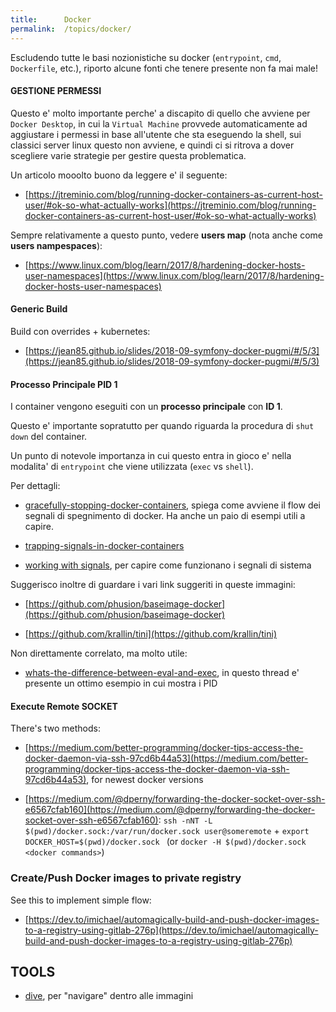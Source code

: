 ```yaml
---
title:      Docker
permalink:  /topics/docker/
---
```



Escludendo tutte le basi nozionistiche su docker (`entrypoint`, `cmd`, `Dockerfile`, etc.),
riporto alcune fonti che tenere presente non fa mai male!


#### GESTIONE PERMESSI

Questo e' molto importante perche' a discapito di quello che avviene per `Docker Desktop`, 
in cui la `Virtual Machine` provvede automaticamente ad aggiustare i permessi in base all'utente che sta eseguendo la shell,
sui classici server linux questo non avviene, e quindi ci si ritrova a dover scegliere varie strategie per gestire questa problematica.

Un articolo mooolto buono da leggere e' il seguente:

- [https://jtreminio.com/blog/running-docker-containers-as-current-host-user/#ok-so-what-actually-works](https://jtreminio.com/blog/running-docker-containers-as-current-host-user/#ok-so-what-actually-works)

Sempre relativamente a questo punto, vedere **users map** (nota anche come __users nampespaces__):

- [https://www.linux.com/blog/learn/2017/8/hardening-docker-hosts-user-namespaces](https://www.linux.com/blog/learn/2017/8/hardening-docker-hosts-user-namespaces)


#### Generic Build

Build con overrides + kubernetes:

- [https://jean85.github.io/slides/2018-09-symfony-docker-pugmi/#/5/3](https://jean85.github.io/slides/2018-09-symfony-docker-pugmi/#/5/3)


#### Processo Principale PID 1

I container vengono eseguiti con un **processo principale** con **ID 1**.

Questo e' importante sopratutto per quando riguarda la procedura di `shut down` del container.

Un punto di notevole importanza in cui questo entra in gioco e' nella modalita' di `entrypoint` che viene utilizzata
(`exec` vs `shell`).

Per dettagli:

- [gracefully-stopping-docker-containers](https://www.ctl.io/developers/blog/post/gracefully-stopping-docker-containers/), 
spiega come avviene il flow dei segnali di spegnimento di docker. Ha anche un paio di esempi utili a capire.

- [trapping-signals-in-docker-containers](https://medium.com/@gchudnov/trapping-signals-in-docker-containers-7a57fdda7d86)

- [working with signals](https://www.linuxjournal.com/article/10815), per capire come funzionano i segnali di sistema

Suggerisco inoltre di guardare i vari link suggeriti in queste immagini:

- [https://github.com/phusion/baseimage-docker](https://github.com/phusion/baseimage-docker)

- [https://github.com/krallin/tini](https://github.com/krallin/tini)

Non direttamente correlato, ma molto utile:

- [whats-the-difference-between-eval-and-exec](https://unix.stackexchange.com/questions/296838/whats-the-difference-between-eval-and-exec), 
in questo thread e' presente un ottimo esempio in cui mostra i PID


#### Execute Remote SOCKET

There's two methods:

- [https://medium.com/better-programming/docker-tips-access-the-docker-daemon-via-ssh-97cd6b44a53](https://medium.com/better-programming/docker-tips-access-the-docker-daemon-via-ssh-97cd6b44a53), for newest docker versions

- [https://medium.com/@dperny/forwarding-the-docker-socket-over-ssh-e6567cfab160](https://medium.com/@dperny/forwarding-the-docker-socket-over-ssh-e6567cfab160): `ssh -nNT -L $(pwd)/docker.sock:/var/run/docker.sock user@someremote` + `export DOCKER_HOST=$(pwd)/docker.sock
` (or `docker -H $(pwd)/docker.sock <docker commands>`)


### Create/Push Docker images to private registry

See this to implement simple flow:

- [https://dev.to/imichael/automagically-build-and-push-docker-images-to-a-registry-using-gitlab-276p](https://dev.to/imichael/automagically-build-and-push-docker-images-to-a-registry-using-gitlab-276p)



TOOLS
-----

- [dive](https://github.com/wagoodman/dive), per "navigare" dentro alle immagini